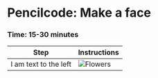 # Pencilcode: Make a face
### Time: 15-30 minutes

| Step | Instructions |
| --- | --- |
| I am text to the left | ![Flowers](/pencilcode/face/step_1_dot.png) |
